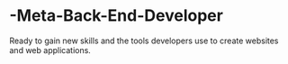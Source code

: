 # -Meta-Back-End-Developer
Ready to gain new skills and the tools developers use to create websites and web applications.
